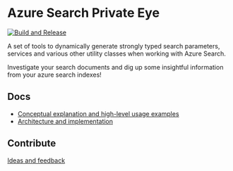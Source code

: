 # Azure Search Private Eye
[![Build and Release](https://github.com/marengohue/private-eye/actions/workflows/build.yml/badge.svg)](https://github.com/marengohue/private-eye/actions/workflows/build-master.yml)

A set of tools to dynamically generate strongly typed search parameters, services and various other utility classes when working with Azure Search.

Investigate your search documents and dig up some insightful information from your azure search indexes!

## Docs
- [Conceptual explanation and high-level usage examples](doc/CONCEPT.md)
- [Architecture and implementation](doc/IMPLEMENTATION.md)

## Contribute
[Ideas and feedback](https://github.com/marengohue/private-eye/issues/new)
